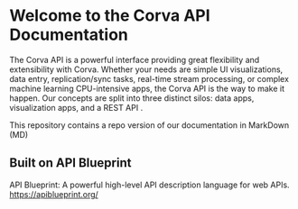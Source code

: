 

# Welcome to the Corva API Documentation

The Corva API is a powerful interface providing great flexibility and extensibility with Corva. Whether your needs are simple UI visualizations, data entry, replication/sync tasks, real-time stream processing, or complex machine learning CPU-intensive apps, the Corva API is the way to make it happen. Our concepts are split into three distinct silos: data apps, visualization apps, and a REST API .

This repository contains a repo version of our documentation in MarkDown (MD)

## Built on API Blueprint
API Blueprint: A powerful high-level API description language for web APIs.
https://apiblueprint.org/

